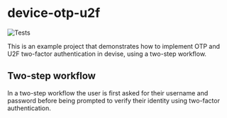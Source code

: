 # device-otp-u2f
![Tests](https://github.com/jamesridgway/devise-otp-u2f/workflows/Tests/badge.svg?branch=master)

This is an example project that demonstrates how to implement OTP and U2F two-factor authentication in devise, using a
two-step workflow.

## Two-step workflow
In a two-step workflow the user is first asked for their username and password before being prompted to verify their
identity using two-factor authentication.

